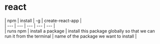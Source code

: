 # react

| npm | install | -g | create-react-app |  
| --- | --- | --- | --- | --- |  
| runs npm | install a package | install this package globally so that we can run it from the terminal | name of the package we want to install |  
